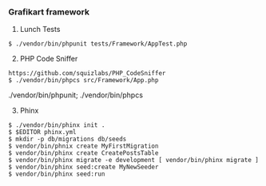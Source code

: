 ### Grafikart framework


1. Lunch Tests 
```
$ ./vendor/bin/phpunit tests/Framework/AppTest.php
```

2. PHP Code Sniffer 
```
https://github.com/squizlabs/PHP_CodeSniffer
$ ./vendor/bin/phpcs src/Framework/App.php
```

./vendor/bin/phpunit; ./vendor/bin/phpcs



3. Phinx 
```
$ ./vendor/bin/phinx init .
$ $EDITOR phinx.yml
$ mkdir -p db/migrations db/seeds
$ vendor/bin/phnix create MyFirstMigration
$ vendor/bin/phinx create CreatePostsTable
$ vendor/bin/phinx migrate -e development [ vendor/bin/phinx migrate ]
$ vendor/bin/phinx seed:create MyNewSeeder
$ vendor/bin/phinx seed:run
```